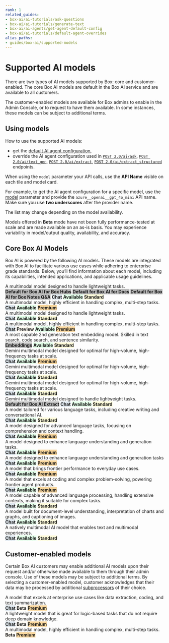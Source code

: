 ```yaml
---
rank: 1
related_guides:
- box-ai/ai-tutorials/ask-questions
- box-ai/ai-tutorials/generate-text
- box-ai/ai-agents/get-agent-default-config
- box-ai/ai-tutorials/default-agent-overrides
alias_paths:
- guides/box-ai/supported-models
---
```

  
# Supported AI models

There are two types of AI models supported by Box: core and customer-enabled.
The core Box AI models are default in the Box AI service and are available to
all customers.

The customer-enabled models are available for Box admins to enable in the Admin
Console, or to request to have them available. In some instances, these models
can be subject to additional terms.

## Using models

How to use the supported AI models:

- get the [default AI agent configuration][agent],
- override the AI agent configuration used in [`POST 2.0/ai/ask`][ask], [`POST 2.0/ai/text_gen`][text-gen], [`POST 2.0/ai/extract`][extract], [`POST 2.0/ai/extract_structured`][extract-structured] endpoints.

When using the `model` parameter your API calls, use the **API Name** visible on each tile and model card.

For example, to get the AI agent configuration for a specific model, use the [model][ai-model] parameter and provide the `azure__openai__gpt_4o_mini` API name. Make sure you use **two underscores** after the provider name.

<Message type='notice'>
The list may change depending on the model availability.

Models offered in **Beta** mode have not been fully performance-tested at scale and are made available on an as-is basis. You may experience variability in model/output quality, availability, and accuracy.
</Message>

## Core Box AI Models

Box AI is powered by the following AI models. These models are integrated with Box AI to facilitate various use cases while adhering to enterprise grade standards. Below, you’ll find information about each model, including its capabilities, intended applications, and applicable usage guidelines.

<TileGrid rows="2">
	<Tile type="gpt" title="azure__openai__gpt_4_1_mini" href="/guides/box-ai/ai-models/azure-openai-gpt-4-1-mini-model-card">
		A multimodal model designed to handle lightweight tasks.
		<div>
		<strong style="background-color: #BCBCBC">Default for Box AI for Box Hubs</strong>
		<strong style="background-color: #BCBCBC">Default for Box AI for Docs</strong>
		<strong style="background-color: #BCBCBC">Default for Box AI for Box Notes Q&A</strong>
		<strong style="background-color: #dde6ed">Chat</strong>
		<strong style="background-color: #e1ffe7">Available</strong>
		<strong style="background-color: #fdfad8">Standard</strong>
		</div>
	</Tile>
	<Tile type="gpt" title="azure__openai__gpt_4_1" href="/guides/box-ai/ai-models/azure-openai-gpt-4-1-model-card">
		A multimodal model, highly efficient in handling complex, multi-step tasks.
   	<div>
   	<strong style="background-color: #dde6ed">Chat</strong>
		<strong style="background-color: #e1ffe7">Available</strong>
		<strong style="background-color: #f8d59b">Premium</strong>
		</div>
	</Tile>
	<Tile type="gpt" title="azure__openai__gpt_4o_mini" href="/guides/box-ai/ai-models/azure-openai-gpt-4o-mini-model-card">
		A multimodal model designed to handle lightweight tasks.
		<div>
		<strong style="background-color: #dde6ed">Chat</strong>
		<strong style="background-color: #e1ffe7">Available</strong>
		<strong style="background-color: #fdfad8">Standard</strong>
		</div>
	</Tile>
	<Tile type="gpt" title="azure__openai__gpt_4o" href="/guides/box-ai/ai-models/azure-openai-gpt-4o-model-card">
		A multimodal model, highly efficient in handling complex, multi-step tasks.
		<div>
		<strong style="background-color: #dde6ed">Chat</strong>
		<strong style="background-color: #fffbf3">Preview</strong>
		<strong style="background-color: #e1ffe7">Available</strong>
		<strong style="background-color: #f8d59b">Premium</strong>
		</div>
	</Tile>
	<Tile type="gpt" title="azure__openai__text_embedding_ada_002" href="/guides/box-ai/ai-models/azure-text-embedding-ada-002-model-card">
		A most capable 2nd generation text embedding model. Skilled in text search, code search, and sentence similarity.
		<div>
		<strong style="background-color: #BCBCBC">Embeddings</strong>
		<strong style="background-color: #e1ffe7">Available</strong>
		<strong style="background-color: #fdfad8">Standard</strong>
		</div>
	</Tile>
	<Tile type="gemini" title="google__gemini_2_5_pro_preview" href="/guides/box-ai/ai-models/google-gemini-2-5-pro-review-model-card">
		Gemini multimodal model designed for optimal for high-volume, high-frequency tasks at scale.
		<div>
		<strong style="background-color: #dde6ed">Chat</strong>
		<strong style="background-color: #e1ffe7">Available</strong>
		<strong style="background-color: #f8d59b">Premium</strong>
		</div>
	</Tile>
	<Tile type="gemini" title="google__gemini_2_5_flash_preview" href="/guides/box-ai/ai-models/google-gemini-2-5-flash-preview-model-card">
		Gemini multimodal model designed for optimal for high-volume, high-frequency tasks at scale.
		<div>
		<strong style="background-color: #dde6ed">Chat</strong>
		<strong style="background-color: #e1ffe7">Available</strong>
		<strong style="background-color: #fdfad8">Standard</strong>
		</div>
	</Tile>
	<Tile type="gemini" title="google__gemini_2_0_flash_001" href="/guides/box-ai/ai-models/google-gemini-2-0-flash-001-model-card">
		Gemini multimodal model designed for optimal for high-volume, high-frequency tasks at scale.
		<div>
		<strong style="background-color: #dde6ed">Chat</strong>
		<strong style="background-color: #e1ffe7">Available</strong>
		<strong style="background-color: #fdfad8">Standard</strong>
		</div>
	</Tile>
	<Tile type="gemini" title="google__gemini_2_0_flash_lite_preview" href="/guides/box-ai/ai-models/google-gemini-2-0-flash-lite-preview-02-05">
		Gemini multimodal model designed to handle lightweight tasks.
		<div>
		<strong style="background-color: #BCBCBC">Default for Box AI Extract</strong>
		<strong style="background-color: #dde6ed">Chat</strong>
		<strong style="background-color: #e1ffe7">Available</strong>
		<strong style="background-color: #fdfad8">Standard</strong>
		</div>
	</Tile>
	<Tile type="model" title="aws__claude_3_haiku" href="/guides/box-ai/ai-models/aws-claude-3-haiku-model-card">
		A model tailored for various language tasks, including creative writing and conversational AI.
		<div>
		<strong style="background-color: #dde6ed">Chat</strong>
		<strong style="background-color: #e1ffe7">Available</strong>
		<strong style="background-color: #fdfad8">Standard</strong>
		</div>
	</Tile>
	<Tile type="model" title="aws__claude_3_sonnet" href="/guides/box-ai/ai-models/aws-claude-3-sonnet-model-card">
		A model designed for advanced language tasks, focusing on comprehension and context handling.
		<div>
		<strong style="background-color: #dde6ed">Chat</strong>
		<strong style="background-color: #e1ffe7">Available</strong>
		<strong style="background-color: #f8d59b">Premium</strong>
		</div>
	</Tile>
	<Tile type="model" title="aws__claude_3_5_sonnet" href="/guides/box-ai/ai-models/aws-claude-3-5-sonnet-model-card">
		A model designed to enhance language understanding and generation tasks.
		<div>
		<strong style="background-color: #dde6ed">Chat</strong>
		<strong style="background-color: #e1ffe7">Available</strong>
		<strong style="background-color: #f8d59b">Premium</strong>
		</div>
	</Tile>
	<Tile type="model" title="aws__claude_3_7_sonnet" href="/guides/box-ai/ai-models/aws-claude-3-7-sonnet-model-card">
		A model designed to enhance language understanding and generation tasks
		<div>
		<strong style="background-color: #dde6ed">Chat</strong>
		<strong style="background-color: #e1ffe7">Available</strong>
		<strong style="background-color: #f8d59b">Premium</strong>
		</div>
	</Tile>
	<Tile type="model" title="aws__claude_4_sonnet" href="/guides/box-ai/ai-models/aws-claude-4-sonnet-model-card">
		A model that brings frontier performance to everyday use cases.
		<div>
		<strong style="background-color: #dde6ed">Chat</strong>
		<strong style="background-color: #e1ffe7">Available</strong>
		<strong style="background-color: #f8d59b">Premium</strong>
		</div>
	</Tile>
	<Tile type="model" title="aws__claude_4_opus" href="/guides/box-ai/ai-models/aws-claude-4-opus-model-card">
		A model that excels at coding and complex problem-solving, powering frontier agent products.
		<div>
		<strong style="background-color: #dde6ed">Chat</strong>
		<strong style="background-color: #e1ffe7">Available</strong>
		<strong style="background-color: #f8d59b">Premium</strong>
		</div>
	</Tile>
	<Tile type="model" title="aws__titan_text_lite" href="/guides/box-ai/ai-models/aws-titan-text-lite-model-card">
		A model capable of advanced language processing, handling extensive contexts, making it suitable for complex tasks.
		<div>
		<strong style="background-color: #dde6ed">Chat</strong>
		<strong style="background-color: #e1ffe7">Available</strong>
		<strong style="background-color: #fdfad8">Standard</strong>
		</div>
	</Tile>
	<Tile type="model" title="ibm__llama_3_2_90b_vision_instruct" href="/guides/box-ai/ai-models/ibm-llama-3-2-90b-vision-instruct-model-card">
		A model built for document-level understanding, interpretation of charts and graphs, and captioning of images.
		<div>
		<strong style="background-color: #dde6ed">Chat</strong>
		<strong style="background-color: #e1ffe7">Available</strong>
		<strong style="background-color: #fdfad8">Standard</strong>
		</div>
	</Tile>
	<Tile type="model" title="ibm__llama_4_scout" href="/guides/box-ai/ai-models/ibm-llama-4-scout-model-card">
		A natively multimodal AI model that enables text and multimodal experiences.
		<div>
		<strong style="background-color: #dde6ed">Chat</strong>
		<strong style="background-color: #e1ffe7">Available</strong>
		<strong style="background-color: #fdfad8">Standard</strong>
		</div>
	</Tile>
</TileGrid>

## Customer-enabled models

Certain Box AI customers may enable additional AI models upon their request and/or otherwise made available to them through their admin console. Use of these models may be subject to additional terms. By selecting a customer-enabled model, customer acknowledges that their data may be processed by additional [subprocessors][subprocessors] of their choice.

<TileGrid rows="2">
<Tile type="model" title="xai__grok_3_beta" href="/guides/box-ai/ai-models/xai-grok-3-beta-model-card">
A model that excels at enterprise use cases like data extraction, coding, and text summarization.
<div>
<strong style="background-color: #dde6ed">Chat</strong>
<strong style="background-color: #fffbf3">Beta</strong>
<strong style="background-color: #f8d59b">Premium</strong>
</div>
</Tile>
<Tile type="model" title="xai__grok_3_mini_reasoning_beta" href="/guides/box-ai/ai-models/xai-grok-3-mini-beta-model-card">
A lightweight model that is great for logic-based tasks that do not require deep domain knowledge.
<div>
<strong style="background-color: #dde6ed">Chat</strong>
<strong style="background-color: #fffbf3">Beta</strong>
<strong style="background-color: #f8d59b">Premium</strong>
</div>
</Tile>
<Tile type="gpt" title="openai__gpt_o3" href="/guides/box-ai/ai-models/openai-gpt-o3-model-card">
A multimodal model, highly efficient in handling complex, multi-step tasks.
<div>
<strong style="background-color: #fffbf3">Beta</strong>
<strong style="background-color: #f8d59b">Premium</strong>
</div>
</Tile>
</TileGrid>

[ask]: e://post_ai_ask
[text-gen]: e://post_ai_text_gen
[extract]: e://post_ai_extract
[extract-structured]: e://post_ai_extract_structured
[agent]: e://get_ai_agent_default
[azure-ai-mini-4o-model]: https://learn.microsoft.com/en-us/azure/ai-services/openai/concepts/models?tabs=python-secure#gpt-4o-and-gpt-4-turbo
[vertex-ai-model]: https://cloud.google.com/vertex-ai/generative-ai/docs/learn/models#models
[vertex-ai-gemini-models]: https://cloud.google.com/vertex-ai/generative-ai/docs/learn/models#gemini-models
[vertex-text-models]: https://cloud.google.com/vertex-ai/generative-ai/docs/model-reference/text
[azure-ai-embeddings]: https://learn.microsoft.com/en-us/azure/ai-services/openai/concepts/models#embeddings
[ai-model]: e://get-ai-agent-default#param-model
[aws-claude]: https://aws.amazon.com/bedrock/claude/
[aws-titan]: https://aws.amazon.com/bedrock/titan/
[subprocessors]: https://www.box.com/legal/subprocessors
